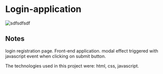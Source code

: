 # Login-application  
  

![sdfsdfsdf](https://user-images.githubusercontent.com/56805229/83341027-329aaf80-a2b5-11ea-8ced-4de93cc9c1e4.gif)

  
## Notes
login registration page. Front-end application. 
modal effect triggered with javascript event when clicking on submit button.  
  
The technologies used in this project were: html, css, javascript.


